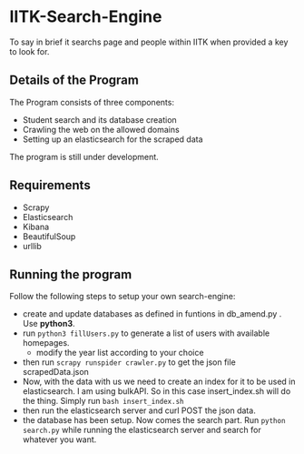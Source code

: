 # IITK-Search-Engine
To say in brief it searchs page and people within IITK when provided a key to look for.<br>

## Details of the Program
The Program consists of three components:
   - Student search and its database creation
   - Crawling the web on the allowed domains
   - Setting up an elasticsearch for the scraped data

The program is still under development.

## Requirements
- Scrapy
- Elasticsearch
- Kibana
- BeautifulSoup
- urllib

## Running the program
Follow the following steps to setup your own search-engine:
   - create and update databases as defined in funtions in db_amend.py . Use __python3__.
   - run `python3 fillUsers.py` to generate a list of users with available homepages.
     - modify the year list according to your choice
   - then run `scrapy runspider crawler.py` to get the json file scrapedData.json
   - Now, with the data with us we need to create an index for it to be used in elasticsearch. I am using bulkAPI. So in this case insert_index.sh will do the thing. Simply run `bash insert_index.sh`
   - then run the elasticsearch server and curl POST the json data.
   - the database has been setup. Now comes the search part. Run `python search.py` while running the elasticsearch server and search for whatever you want.
